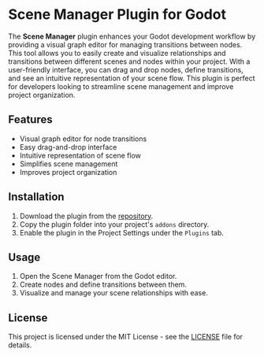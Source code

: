 # Scene Manager Plugin for Godot

The **Scene Manager** plugin enhances your Godot development workflow by providing a visual graph editor for managing transitions between nodes. This tool allows you to easily create and visualize relationships and transitions between different scenes and nodes within your project. With a user-friendly interface, you can drag and drop nodes, define transitions, and see an intuitive representation of your scene flow. This plugin is perfect for developers looking to streamline scene management and improve project organization.

## Features

- Visual graph editor for node transitions
- Easy drag-and-drop interface
- Intuitive representation of scene flow
- Simplifies scene management
- Improves project organization

## Installation

1. Download the plugin from the [repository](#).
2. Copy the plugin folder into your project's `addons` directory.
3. Enable the plugin in the Project Settings under the `Plugins` tab.

## Usage

1. Open the Scene Manager from the Godot editor.
2. Create nodes and define transitions between them.
3. Visualize and manage your scene relationships with ease.

## License

This project is licensed under the MIT License - see the [LICENSE](LICENSE) file for details.
